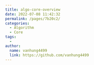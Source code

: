 ```yaml
---
title: algo-core-overview
date: 2022-07-08 11:42:32
permalink: /pages/7b20c2/
categories:
  - Algorithm
  - Core
tags:
  - 
author: 
  name: vanhung4499
  link: https://github.com/vanhung4499
---
```

